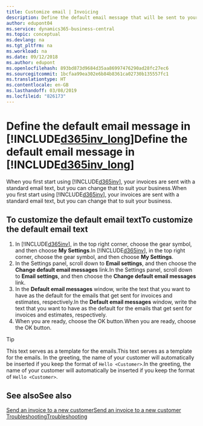 ```yaml
---
title: Customize email | Invoicing
description: Define the default email message that will be sent to your customers when you send them an invoice.
author: edupont04
ms.service: dynamics365-business-central
ms.topic: conceptual
ms.devlang: na
ms.tgt_pltfrm: na
ms.workload: na
ms.date: 09/12/2018
ms.author: edupont
ms.openlocfilehash: 893bd873d9684d35aa86997476290ad28fc27ec6
ms.sourcegitcommit: 1bcfaa99ea302e6b84b8361ca02730b135557fc1
ms.translationtype: HT
ms.contentlocale: en-GB
ms.lasthandoff: 03/08/2019
ms.locfileid: "826173"
---
```

# <a name="define-the-default-email-message-in-included365invlongincludesd365invlongmd"></a><span data-ttu-id="c2103-103">Define the default email message in [!INCLUDE[d365inv_long](includes/d365inv_long.md)]</span><span class="sxs-lookup"><span data-stu-id="c2103-103">Define the default email message in [!INCLUDE[d365inv_long](includes/d365inv_long.md)]</span></span>

<span data-ttu-id="c2103-104">When you first start using [!INCLUDE[d365inv](includes/d365inv.md)], your invoices are sent with a standard email text, but you can change that to suit your business.</span><span class="sxs-lookup"><span data-stu-id="c2103-104">When you first start using [!INCLUDE[d365inv](includes/d365inv.md)], your invoices are sent with a standard email text, but you can change that to suit your business.</span></span>  

## <a name="to-customize-the-default-email-text"></a><span data-ttu-id="c2103-105">To customize the default email text</span><span class="sxs-lookup"><span data-stu-id="c2103-105">To customize the default email text</span></span>

1. <span data-ttu-id="c2103-106">In [!INCLUDE[d365inv](includes/d365inv.md)], in the top right corner, choose the gear symbol, and then choose **My Settings**.</span><span class="sxs-lookup"><span data-stu-id="c2103-106">In [!INCLUDE[d365inv](includes/d365inv.md)], in the top right corner, choose the gear symbol, and then choose **My Settings**.</span></span>  
2. <span data-ttu-id="c2103-107">In the Settings panel, scroll down to **Email settings**, and then choose the **Change default email messages** link.</span><span class="sxs-lookup"><span data-stu-id="c2103-107">In the Settings panel, scroll down to **Email settings**, and then choose the **Change default email messages** link.</span></span>  
3. <span data-ttu-id="c2103-108">In the **Default email messages** window, write the text that you want to have as the default for the emails that get sent for invoices and estimates, respectively.</span><span class="sxs-lookup"><span data-stu-id="c2103-108">In the **Default email messages** window, write the text that you want to have as the default for the emails that get sent for invoices and estimates, respectively.</span></span>
4. <span data-ttu-id="c2103-109">When you are ready, choose the OK button.</span><span class="sxs-lookup"><span data-stu-id="c2103-109">When you are ready, choose the OK button.</span></span>  

> [!TIP]  
> <span data-ttu-id="c2103-110">This text serves as a template for the emails.</span><span class="sxs-lookup"><span data-stu-id="c2103-110">This text serves as a template for the emails.</span></span> <span data-ttu-id="c2103-111">In the greeting, the name of your customer will automatically be inserted if you keep the format of `Hello <Customer>`.</span><span class="sxs-lookup"><span data-stu-id="c2103-111">In the greeting, the name of your customer will automatically be inserted if you keep the format of `Hello <Customer>`.</span></span>  

## <a name="see-also"></a><span data-ttu-id="c2103-112">See also</span><span class="sxs-lookup"><span data-stu-id="c2103-112">See also</span></span>
[<span data-ttu-id="c2103-113">Send an invoice to a new customer</span><span class="sxs-lookup"><span data-stu-id="c2103-113">Send an invoice to a new customer</span></span>](send-invoice.md)  
[<span data-ttu-id="c2103-114">Troubleshooting</span><span class="sxs-lookup"><span data-stu-id="c2103-114">Troubleshooting</span></span>](about-troubleshooting.md)  
